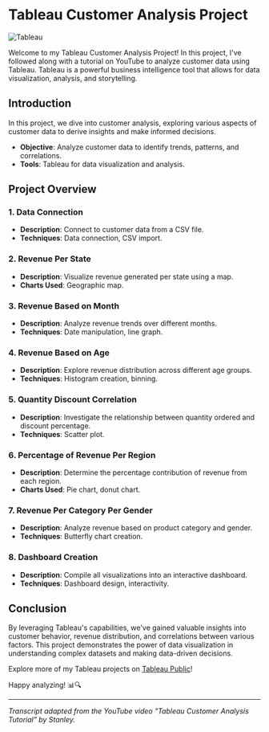 # Tableau Customer Analysis Project

![Tableau](https://img.shields.io/badge/Tableau-Project-orange)

Welcome to my Tableau Customer Analysis Project! In this project, I've followed along with a tutorial on YouTube to analyze customer data using Tableau. Tableau is a powerful business intelligence tool that allows for data visualization, analysis, and storytelling.

## Introduction

In this project, we dive into customer analysis, exploring various aspects of customer data to derive insights and make informed decisions.

- **Objective**: Analyze customer data to identify trends, patterns, and correlations.
- **Tools**: Tableau for data visualization and analysis.

## Project Overview

### 1. Data Connection
- **Description**: Connect to customer data from a CSV file.
- **Techniques**: Data connection, CSV import.

### 2. Revenue Per State
- **Description**: Visualize revenue generated per state using a map.
- **Charts Used**: Geographic map.

### 3. Revenue Based on Month
- **Description**: Analyze revenue trends over different months.
- **Techniques**: Date manipulation, line graph.

### 4. Revenue Based on Age
- **Description**: Explore revenue distribution across different age groups.
- **Techniques**: Histogram creation, binning.

### 5. Quantity Discount Correlation
- **Description**: Investigate the relationship between quantity ordered and discount percentage.
- **Techniques**: Scatter plot.

### 6. Percentage of Revenue Per Region
- **Description**: Determine the percentage contribution of revenue from each region.
- **Charts Used**: Pie chart, donut chart.

### 7. Revenue Per Category Per Gender
- **Description**: Analyze revenue based on product category and gender.
- **Techniques**: Butterfly chart creation.

### 8. Dashboard Creation
- **Description**: Compile all visualizations into an interactive dashboard.
- **Techniques**: Dashboard design, interactivity.

## Conclusion

By leveraging Tableau's capabilities, we've gained valuable insights into customer behavior, revenue distribution, and correlations between various factors. This project demonstrates the power of data visualization in understanding complex datasets and making data-driven decisions.

Explore more of my Tableau projects on [Tableau Public](https://public.tableau.com/app/profile/manas.amrit)!

Happy analyzing! 📊🔍

---

*Transcript adapted from the YouTube video "Tableau Customer Analysis Tutorial" by Stanley.*

